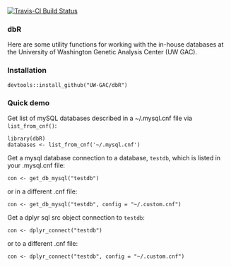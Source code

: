 
<!-- README.md is generated from README.Rmd. Please edit that file -->



[![Travis-CI Build Status](https://travis-ci.org/UW-GAC/dbR.svg?branch=develop)](https://travis-ci.org/UW-GAC/dbR)

### dbR

Here are some utility functions for working with the in-house databases at the University of Washington Genetic Analysis Center (UW GAC).

### Installation

``` {.r}
devtools::install_github("UW-GAC/dbR")
```

### Quick demo

Get list of mySQL databases described in a \~/.mysql.cnf file via `list_from_cnf()`:

``` {.r}
library(dbR)
databases <- list_from_cnf('~/.mysql.cnf')
```

Get a mysql database connection to a database, `testdb`, which is listed in your .mysql.cnf file:

``` {.r}
con <- get_db_mysql("testdb")
```

or in a different .cnf file:

``` {.r}
con <- get_db_mysql("testdb", config = "~/.custom.cnf")
```

Get a dplyr sql src object connection to `testdb`:

``` {.r}
con <- dplyr_connect("testdb")
```

or to a different .cnf file:

``` {.r}
con <- dplyr_connect("testdb", config = "~/.custom.cnf")
```
